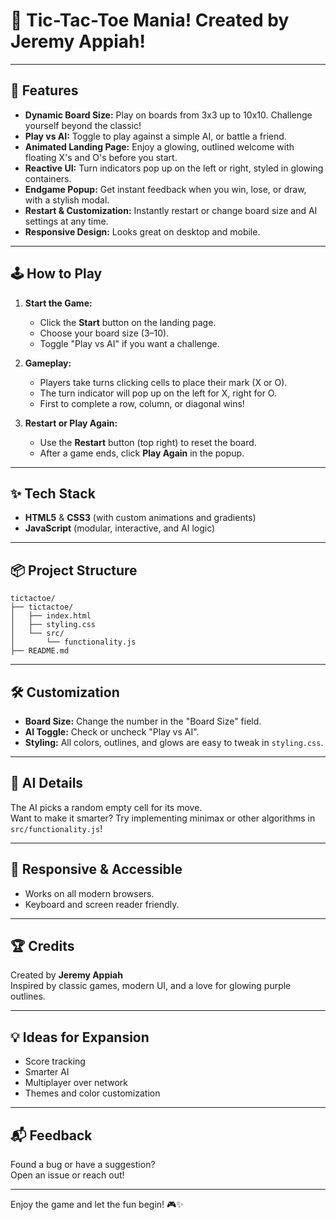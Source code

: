 
# 🎉 Tic-Tac-Toe Mania! Created by Jeremy Appiah!
---

## 🚀 Features

- **Dynamic Board Size:** Play on boards from 3x3 up to 10x10. Challenge yourself beyond the classic!
- **Play vs AI:** Toggle to play against a simple AI, or battle a friend.
- **Animated Landing Page:** Enjoy a glowing, outlined welcome with floating X's and O's before you start.
- **Reactive UI:** Turn indicators pop up on the left or right, styled in glowing containers.
- **Endgame Popup:** Get instant feedback when you win, lose, or draw, with a stylish modal.
- **Restart & Customization:** Instantly restart or change board size and AI settings at any time.
- **Responsive Design:** Looks great on desktop and mobile.

---

## 🕹️ How to Play

1. **Start the Game:**  
   - Click the **Start** button on the landing page.
   - Choose your board size (3–10).
   - Toggle "Play vs AI" if you want a challenge.

2. **Gameplay:**  
   - Players take turns clicking cells to place their mark (X or O).
   - The turn indicator will pop up on the left for X, right for O.
   - First to complete a row, column, or diagonal wins!

3. **Restart or Play Again:**  
   - Use the **Restart** button (top right) to reset the board.
   - After a game ends, click **Play Again** in the popup.

---

## ✨ Tech Stack

- **HTML5** & **CSS3** (with custom animations and gradients)
- **JavaScript** (modular, interactive, and AI logic)

---

## 📦 Project Structure

```
tictactoe/
├── tictactoe/
│   ├── index.html
│   ├── styling.css
│   └── src/
│       └── functionality.js
├── README.md
```

---

## 🛠️ Customization

- **Board Size:** Change the number in the "Board Size" field.
- **AI Toggle:** Check or uncheck "Play vs AI".
- **Styling:** All colors, outlines, and glows are easy to tweak in `styling.css`.

---

## 🤖 AI Details

The AI picks a random empty cell for its move.  
Want to make it smarter? Try implementing minimax or other algorithms in `src/functionality.js`!

---

## 📱 Responsive & Accessible

- Works on all modern browsers.
- Keyboard and screen reader friendly.

---

## 🏆 Credits

Created by **Jeremy Appiah**  
Inspired by classic games, modern UI, and a love for glowing purple outlines.

---

## 💡 Ideas for Expansion

- Score tracking
- Smarter AI
- Multiplayer over network
- Themes and color customization

---

## 📬 Feedback

Found a bug or have a suggestion?  
Open an issue or reach out!

---

Enjoy the game and let the fun begin! 🎮✨
